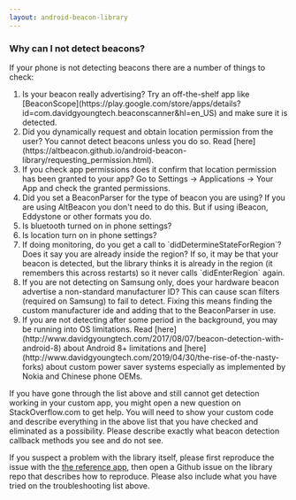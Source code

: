 ```yaml
---
layout: android-beacon-library
---
```


### Why can I not detect beacons?

If your phone is not detecting beacons there are a number of things to check:

<ol>
<li>
Is your beacon really advertising? Try an off-the-shelf app like [BeaconScope](https://play.google.com/store/apps/details?id=com.davidgyoungtech.beaconscanner&hl=en_US) and make sure it is detected.
</li><li>
Did you dynamically request and obtain location permission from the user? You cannot detect beacons unless you do so.  Read [here](https://altbeacon.github.io/android-beacon-library/requesting_permission.html).
</li><li>
If you check app permissions does it confirm that location permission has been granted to your app?   Go to Settings -> Applications -> Your App and check the granted permissions.
</li><li>
Did you set a BeaconParser for the type of beacon you are using?  If you are using AltBeacon you don't need to do this. But if using iBeacon, Eddystone or other formats you do.
</li><li>
Is bluetooth turned on in phone settings?
</li><li>
Is location turn on in phone settings?
</li><li>
If doing monitoring, do you get a call to `didDetermineStateForRegion`? Does it say you are already inside the region? If so, it may be that your beacon is detected, but the library thinks it is already in the region (it remembers this across restarts) so it never calls `didEnterRegion` again.
</li><li>
If you are not detecting on Samsung only, does your hardware beacon advertise a non-standard manufacturer ID?  This can cause scan filters (required on Samsung) to fail to detect.  Fixing this means finding the custom manufacturer ide and adding that to the BeaconParser in use.
</li><li>
If you are not detecting after some period in the background, you may be running into OS limitations.  Read [here](http://www.davidgyoungtech.com/2017/08/07/beacon-detection-with-android-8) about Android 8+ limitations and [here](http://www.davidgyoungtech.com/2019/04/30/the-rise-of-the-nasty-forks) about custom power saver systems especially as implemented by Nokia and Chinese phone OEMs.
</li>
</ol>

If you have gone through the list above and still cannot get detection working in your custom app, you might open a new question on StackOverflow.com to get help.  You will need to show your custom code and describe everything in the above list that you have checked and eliminated as a possibility.  Please describe exactly what beacon detection callback methods you see and do not see.

If you suspect a problem with the library itself, please first reproduce the issue with the [the reference app](https://github.com/AltBeacon/android-beacon-library-reference), then open a Github issue on the library repo that describes how to reproduce.  Please also include what you have tried on the troubleshooting list above.

